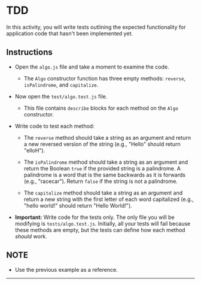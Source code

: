 # TDD

In this activity, you will write tests outlining the expected functionality for application code that hasn't been implemented yet.

## Instructions

* Open the `algo.js` file and take a moment to examine the code.
  
  * The `Algo` constructor function has three empty methods: `reverse`, `isPalindrome`, and `capitalize`.

* Now open the `test/algo.test.js` file.

  * This file contains `describe` blocks for each method on the `Algo` constructor.

* Write code to test each method:

  * The `reverse` method should take a string as an argument and return a new reversed version of the string (e.g., "Hello" should return "elloH").

  * The `isPalindrome` method should take a string as an argument and return the Boolean `true` if the provided string is a palindrome. A palindrome is a word that is the same backwards as it is forwards (e.g., "racecar"). Return `false` if the string is not a palindrome.

  * The `capitalize` method should take a string as an argument and return a new string with the first letter of each word capitalized (e.g., "hello world!" should return "Hello World!").

* **Important:** Write code for the tests only. The only file you will be modifying is `tests/algo.test.js`. Initially, all your tests will fail because these methods are empty, but the tests can define how each method _should_ work.

## NOTE

* Use the previous example as a reference.

---
